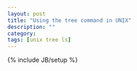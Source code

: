 ```yaml
---
layout: post
title: "Using the tree command in UNIX"
description: ""
category: 
tags: [unix tree ls]
---
```

{% include JB/setup %}
